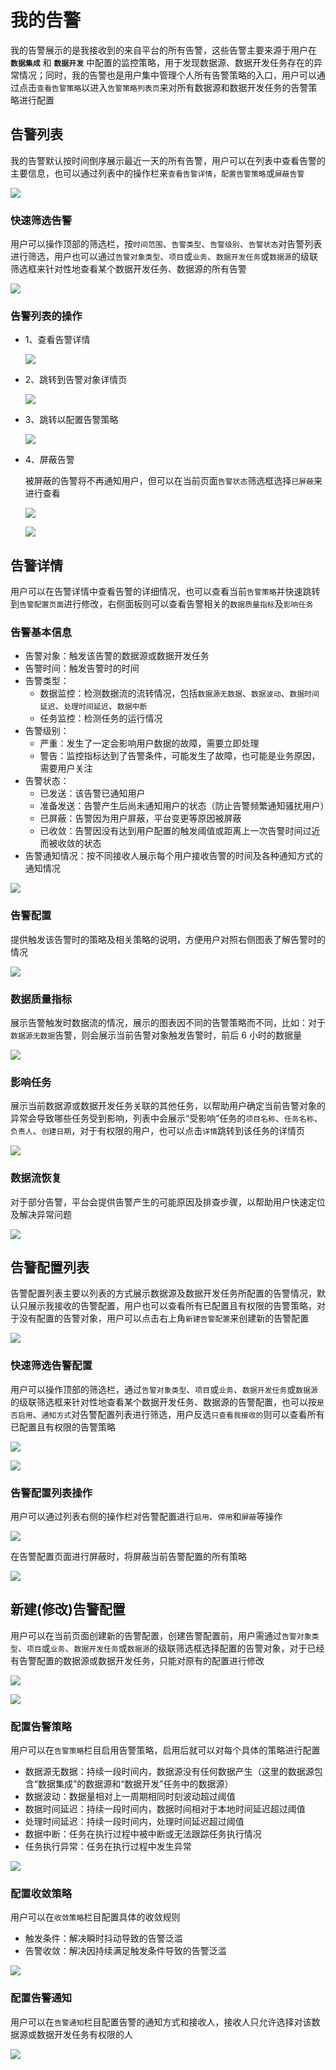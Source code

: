 
# 我的告警

我的告警展示的是我接收到的来自平台的所有告警，这些告警主要来源于用户在 **`数据集成`** 和 **`数据开发`** 中配置的监控策略，用于发现数据源、数据开发任务存在的异常情况；同时，我的告警也是用户集中管理个人所有告警策略的入口，用户可以通过点击`查看告警策略`以进入`告警策略列表页`来对所有数据源和数据开发任务的告警策略进行配置


## 告警列表

我的告警默认按时间倒序展示最近一天的所有告警，用户可以在列表中查看告警的主要信息，也可以通过列表中的操作栏来`查看告警详情`，`配置告警策略`或`屏蔽告警`

![](monitor.assets/dmonitor_alert_list.png)

### 快速筛选告警

用户可以操作顶部的筛选栏，按`时间范围`、`告警类型`、`告警级别`、`告警状态`对告警列表进行筛选，用户也可以通过`告警对象类型`、`项目`或`业务`、`数据开发任务`或`数据源`的级联筛选框来针对性地查看某个数据开发任务、数据源的所有告警

![](monitor.assets/dmonitor_alert_list_filter.png)

### 告警列表的操作

- 1、查看告警详情

    ![](monitor.assets/dmonitor_alert_list_redirect_detail.png)

- 2、跳转到告警对象详情页

    ![](monitor.assets/dmonitor_alert_list_redirect_target.png)

- 3、跳转以配置告警策略

    ![](monitor.assets/dmonitor_alert_list_redirect_config.png)

- 4、屏蔽告警

    被屏蔽的告警将不再通知用户，但可以在当前页面`告警状态`筛选框选择`已屏蔽`来进行查看

    ![](monitor.assets/dmonitor_alert_list_alert_mask.png)
    
    ![](monitor.assets/dmonitor_alert_list_filter_mask.png)

## 告警详情

用户可以在告警详情中查看告警的详细情况，也可以查看当前`告警策略`并快速跳转到`告警配置页面`进行修改，右侧面板则可以查看告警相关的`数据质量指标`及`影响任务`

### 告警基本信息

- 告警对象：触发该告警的数据源或数据开发任务
- 告警时间：触发告警时的时间
- 告警类型：
  - 数据监控：检测数据流的流转情况，包括`数据源无数据`、`数据波动`、`数据时间延迟`、`处理时间延迟`、`数据中断`
  - 任务监控：检测任务的运行情况
- 告警级别：
  - 严重：发生了一定会影响用户数据的故障，需要立即处理
  - 警告：监控指标达到了告警条件，可能发生了故障，也可能是业务原因，需要用户关注
- 告警状态：
  - 已发送：该告警已通知用户
  - 准备发送：告警产生后尚未通知用户的状态（防止告警频繁通知骚扰用户）
  - 已屏蔽：告警因为用户屏蔽，平台变更等原因被屏蔽
  - 已收敛：告警因没有达到用户配置的触发阈值或距离上一次告警时间过近而被收敛的状态
- 告警通知情况：按不同接收人展示每个用户接收告警的时间及各种通知方式的通知情况

![](monitor.assets/dmonitor_alert_detail.png)

### 告警配置
提供触发该告警时的策略及相关策略的说明，方便用户对照右侧图表了解告警时的情况

![](monitor.assets/dmonitor_alert_detail_config.png)

### 数据质量指标
展示告警触发时数据流的情况，展示的图表因不同的告警策略而不同，比如：对于`数据源无数据`告警，则会展示当前告警对象触发告警时，前后 6 小时的数据量

![](monitor.assets/dmonitor_alert_detail_metric.png)

### 影响任务
展示当前数据源或数据开发任务关联的其他任务，以帮助用户确定当前告警对象的异常会导致哪些任务受到影响，列表中会展示“受影响”任务的`项目名称`、`任务名称`、`负责人`、`创建日期`，对于有权限的用户，也可以点击`详情`跳转到该任务的详情页

![](monitor.assets/dmonitor_alert_detail_influence_task.png)

### 数据流恢复
对于部分告警，平台会提供告警产生的可能原因及排查步骤，以帮助用户快速定位及解决异常问题

![](monitor.assets/dmonitor_alert_detail_reason.png)


## 告警配置列表

告警配置列表主要以列表的方式展示数据源及数据开发任务所配置的告警情况，默认只展示我接收的告警配置，用户也可以查看所有已配置且有权限的告警策略，对于没有配置的告警对象，用户可以点击右上角`新建告警配置`来创建新的告警配置

![](monitor.assets/dmonitor_alert_config_list.png)

### 快速筛选告警配置

用户可以操作顶部的筛选栏，通过`告警对象类型`、`项目`或`业务`、`数据开发任务`或`数据源`的级联筛选框来针对性地查看某个数据开发任务、数据源的告警配置，也可以按`是否启用`、`通知方式`对告警配置列表进行筛选，用户反选`只查看我接收的`则可以查看所有已配置且有权限的告警策略

![](monitor.assets/dmonitor_alert_config_list_filter.png)

![](monitor.assets/dmonitor_alert_config_list_filter2.png)

### 告警配置列表操作

用户可以通过列表右侧的操作栏对告警配置进行`启用`、`停用`和`屏蔽`等操作

![](monitor.assets/dmonitor_alert_config_list_operation.png)

在告警配置页面进行屏蔽时，将屏蔽当前告警配置的所有策略

![](monitor.assets/dmonitor_alert_config_list_mask.png)


## 新建(修改)告警配置

用户可以在当前页面创建新的告警配置，创建告警配置前，用户需通过`告警对象类型`、`项目`或`业务`、`数据开发任务`或`数据源`的级联筛选框选择配置的告警对象，对于已经有告警配置的数据源或数据开发任务，只能对原有的配置进行修改

![](monitor.assets/dmonitor_alert_config_detail.png)

![](monitor.assets/dmonitor_alert_config_detail_tip.png)

### 配置告警策略

用户可以在`告警策略`栏目启用告警策略，启用后就可以对每个具体的策略进行配置

- 数据源无数据：持续一段时间内，数据源没有任何数据产生（这里的数据源包含“数据集成”的数据源和“数据开发”任务中的数据源）
- 数据波动：数据量相对上一周期相同时刻波动超过阈值
- 数据时间延迟：持续一段时间内，数据时间相对于本地时间延迟超过阈值
- 处理时间延迟：持续一段时间内，处理时间延迟超过阈值
- 数据中断：任务在执行过程中被中断或无法跟踪任务执行情况
- 任务执行异常：任务在执行过程中发生异常

![](monitor.assets/dmonitor_alert_config_detail_rule.png)

### 配置收敛策略

用户可以在`收敛策略`栏目配置具体的收敛规则

- 触发条件：解决瞬时抖动导致的告警泛滥
- 告警收敛：解决因持续满足触发条件导致的告警泛滥

![](monitor.assets/dmonitor_alert_config_detail_converge.png)

### 配置告警通知

用户可以在`告警通知`栏目配置告警的通知方式和接收人，接收人只允许选择对该数据源或数据开发任务有权限的人

![](monitor.assets/dmonitor_alert_config_detail_notify.png)
